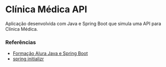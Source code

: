 # Clínica Médica API

Aplicação desenvolvida com Java e Spring Boot que simula uma API para Clínica Médica.

### Referências

- [Formação Alura Java e Spring Boot](https://cursos.alura.com.br/formacao-spring-boot-3)
- [spring initializr](https://start.spring.io/)